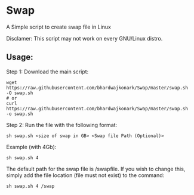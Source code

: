 # Swap

A Simple script to create swap file in Linux

Disclamer: This script may not work on every GNU/Linux distro. 

## Usage:

Step 1: Download the main script:
```
wget https://raw.githubusercontent.com/bhardwajkonark/Swap/master/swap.sh  -O swap.sh
# or
curl https://raw.githubusercontent.com/bhardwajkonark/Swap/master/swap.sh  -o swap.sh
```
Step 2: Run the file with the following format:
```
sh swap.sh <size of swap in GB> <Swap file Path (Optional)>
```

Example (with 4Gb):
```
sh swap.sh 4
```

The default path for the swap file is /swapfile. If you wish to change this, simply add the file location (file must not exist) to the command:
```
sh swap.sh 4 /swap
```